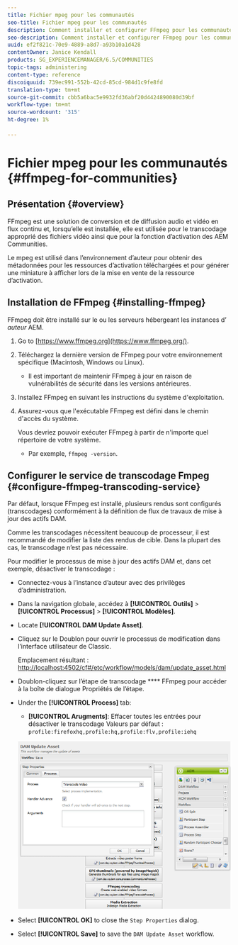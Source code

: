 ```yaml
---
title: Fichier mpeg pour les communautés
seo-title: Fichier mpeg pour les communautés
description: Comment installer et configurer FFmpeg pour les communautés
seo-description: Comment installer et configurer FFmpeg pour les communautés
uuid: ef2f821c-70e9-4889-a8d7-a93b10a1d428
contentOwner: Janice Kendall
products: SG_EXPERIENCEMANAGER/6.5/COMMUNITIES
topic-tags: administering
content-type: reference
discoiquuid: 739ec991-552b-42cd-85cd-984d1c9fe8fd
translation-type: tm+mt
source-git-commit: cbb5a6bac5e9932fd36abf20d4424890080d39bf
workflow-type: tm+mt
source-wordcount: '315'
ht-degree: 1%

---
```



# Fichier mpeg pour les communautés {#ffmpeg-for-communities}

## Présentation {#overview}

FFmpeg est une solution de conversion et de diffusion audio et vidéo en flux continu et, lorsqu’elle est installée, elle est utilisée pour le transcodage approprié des fichiers [](../../help/sites-authoring/default-components-foundation.md#video) vidéo ainsi que pour la fonction d’activation des AEM Communities.

Le mpeg est utilisé dans l’environnement d’auteur pour obtenir des métadonnées pour les ressources d’activation téléchargées et pour générer une miniature à afficher lors de la mise en vente de la ressource d’activation.

## Installation de FFmpeg {#installing-ffmpeg}

FFmpeg doit être installé sur le ou les serveurs hébergeant les instances d’ *auteur* AEM.

1. Go to [https://www.ffmpeg.org](https://www.ffmpeg.org/).
1. Téléchargez la dernière version de FFmpeg pour votre environnement spécifique (Macintosh, Windows ou Linux).

   * Il est important de maintenir FFmpeg à jour en raison de vulnérabilités de sécurité dans les versions antérieures.

1. Installez FFmpeg en suivant les instructions du système d&#39;exploitation.

1. Assurez-vous que l&#39;exécutable FFmpeg est défini dans le chemin d&#39;accès du système.

   Vous devriez pouvoir exécuter FFmpeg à partir de n&#39;importe quel répertoire de votre système.

   * Par exemple, `ffmpeg -version`.

## Configurer le service de transcodage Fmpeg {#configure-ffmpeg-transcoding-service}

Par défaut, lorsque FFmpeg est installé, plusieurs rendus sont configurés (transcodages) conformément à la définition de flux de travaux de mise à jour des actifs  DAM.

Comme les transcodages nécessitent beaucoup de processeur, il est recommandé de modifier la liste des rendus de cible. Dans la plupart des cas, le transcodage n’est pas nécessaire.

Pour modifier le processus de mise à jour des actifs  DAM et, dans cet exemple, désactiver le transcodage :

* Connectez-vous à l’instance d’auteur avec des privilèges d’administration.
* Dans la navigation globale, accédez à **[!UICONTROL Outils]** > **[!UICONTROL Processus]** > **[!UICONTROL Modèles]**.
* Locate **[!UICONTROL DAM Update Asset]**.
* Cliquez sur le Doublon pour ouvrir le processus de modification dans l’interface utilisateur de Classic.

   Emplacement résultant : [http://localhost:4502/cf#/etc/workflow/models/dam/update_asset.html](http://localhost:4502/cf#/etc/workflow/models/dam/update_asset.html)

* Doublon-cliquez sur l’étape de transcodage **** FFmpeg pour accéder à la boîte de dialogue Propriétés de l’étape.
* Under the **[!UICONTROL Process]** tab:

   * **[!UICONTROL Arugments]**: Effacer toutes les entrées pour désactiver le transcodage Valeurs par défaut : `profile:firefoxhq,profile:hq,profile:flv,profile:iehq`

   ![chlimage_1-372](assets/chlimage_1-372.png)

* Select **[!UICONTROL OK]** to close the `Step Properties` dialog.

* Select **[!UICONTROL Save]** to save the `DAM Update Asset` workflow.



